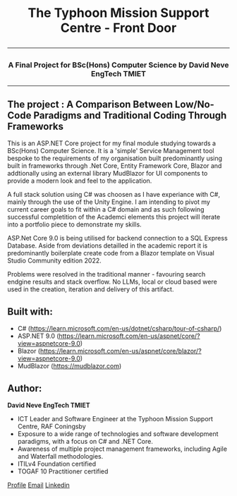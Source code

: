 <h1 align="center">The Typhoon Mission Support Centre - Front Door</h>
<hr>
<h3 align="center">A Final Project for BSc(Hons) Computer Science by David Neve EngTech TMIET</h3>
<hr>

## The project : A Comparison Between Low/No-Code Paradigms and Traditional Coding Through Frameworks
This is an ASP.NET Core project for my final module studying towards a BSc(Hons) Computer Science. It is a 'simple' Service Management tool bespoke to the requirements of my organisation built predominantly using built in frameworks through .Net Core,
Entity Framework Core, Blazor and addtionally using an external library MudBlazor for UI components to provide a modern look and feel to the application.

A full stack solution using C# was choosen as I have experiance with C#, mainly through the use of the Unity Engine. I am intending to pivot my current career goals to fit within a C# domain and as such following successful completition of the Academci
elements this project will iterate into a portfolio piece to demonstrate my skills.

ASP.Net Core 9.0 is being utilised for backend connection to a SQL Express Database. Aside from deviations detailled in the academic report it is predominantly boilerplate create code from a Blazor template on
Visual Studio Community edition 2022.

Problems were resolved in the traditional manner - favouring search endgine results and stack overflow. No LLMs, local or cloud based were used in the creation, iteration and delivery of this artifact.

## Built with:

- C# (https://learn.microsoft.com/en-us/dotnet/csharp/tour-of-csharp/)
- ASP.NET 9.0 (https://learn.microsoft.com/en-us/aspnet/core/?view=aspnetcore-9.0)
- Blazor (https://learn.microsoft.com/en-us/aspnet/core/blazor/?view=aspnetcore-9.0)
- MudBlazor (https://mudblazor.com)

## Author:

**David Neve EngTech TMIET**

- ICT Leader and Software Engineer at the Typhoon Mission Support Centre, RAF Coningsby
- Exposure to a wide range of technologies and software development paradigms, with a focus on C# and .NET Core.
- Awareness of multiple project management frameworks, including Agile and Waterfall methodologies.
- ITILv4 Foundation certified
- TOGAF 10 Practitioner certified


[Profile](https://github.com/nevosnr "David Neve")
[Email](mailto:david85.neve01@gmail.com)
[Linkedin](https://linkedin.com/in/daveneve863 "David Neve")
